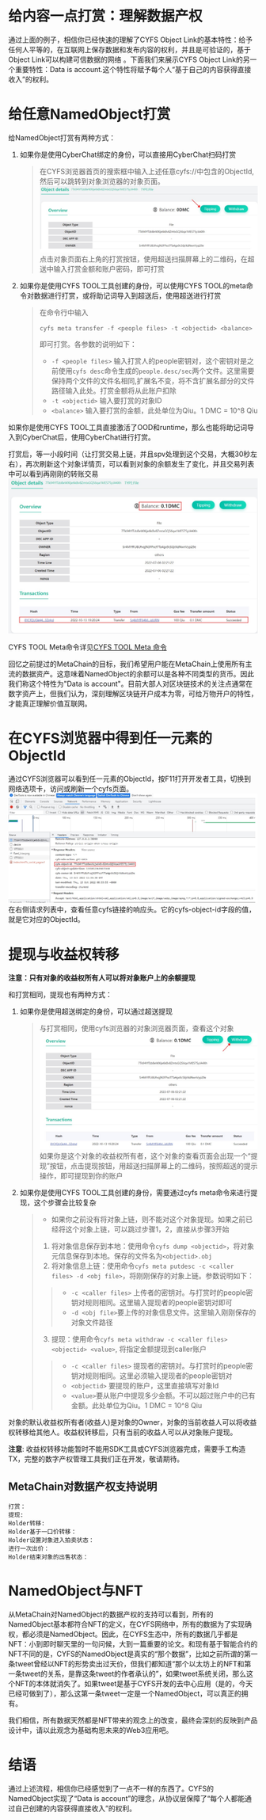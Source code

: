 # 给内容一点打赏：理解数据产权
通过上面的例子，相信你已经快速的理解了CYFS Object Link的基本特性：给予任何人平等的，在互联网上保存数据和发布内容的权利，并且是可验证的，基于Object Link可以构建可信数据的网络 。下面我们来展示CYFS Object Link的另一个重要特性：Data is account.这个特性将赋予每个人“基于自己的内容获得直接收入”的权利。

# 给任意NamedObject打赏

给NamedObject打赏有两种方式：
1. 如果你是使用CyberChat绑定的身份，可以直接用CyberChat扫码打赏
   > 在CYFS浏览器首页的搜索框中输入上述任意cyfs://中包含的ObjectId,然后可以跳转到对象浏览器的对象页面。
   > ![transfer](images/transfer_to_file_en.jpg)
   > 点击对象页面右上角的打赏按钮，使用超送扫描屏幕上的二维码，在超送中输入打赏金额和账户密码，即可打赏
2. 如果你是使用CYFS TOOL工具创建的身份，可以使用CYFS TOOL的meta命令对数据进行打赏，或将助记词导入到超送后，使用超送进行打赏
   > 在命令行中输入
   > ```shell
   > cyfs meta transfer -f <people files> -t <objectid> <balance>
   > ```
   > 即可打赏。各参数的说明如下：
   > - `-f <people files>` 输入打赏人的people密钥对，这个密钥对是之前使用`cyfs desc`命令生成的`people.desc/sec`两个文件。这里需要保持两个文件的文件名相同,扩展名不变，将不含扩展名部分的文件路径输入此处。打赏金额将从此账户扣除
   > - `-t <objectid>` 输入要打赏的对象ID
   > - `<balance>` 输入要打赏的金额，此处单位为Qiu。1 DMC = 10^8 Qiu

如果你是使用CYFS TOOL工具直接激活了OOD和runtime，那么也能将助记词导入到CyberChat后，使用CyberChat进行打赏。

打赏后，等一小段时间（让打赏交易上链，并且spv处理到这个交易，大概30秒左右），再次刷新这个对象详情页，可以看到对象的余额发生了变化，并且交易列表中可以看到再刚刚的转账交易
![after-trans](images/after_trans_en.jpg)

CYFS TOOL Meta命令详见[CYFS TOOL Meta 命令](https://github.com/buckyos/cyfs-ts-sdk/blob/beta/doc/cn/CYFS-Tool-Meta%E5%91%BD%E4%BB%A4.md)

回忆之前提过的MetaChain的目标，我们希望用户能在MetaChain上使用所有主流的数据资产。这意味着NamedObject的余额可以是各种不同类型的货币。因此我们称这个特性为"Data is account"。目前大部人对区块链技术的关注点通常在数字资产上，但我们认为，深刻理解区块链开户成本为零，可给万物开户的特性，才能真正理解价值互联网。

# 在CYFS浏览器中得到任一元素的ObjectId
通过CYFS浏览器可以看到任一元素的ObjectId，按F11打开开发者工具，切换到网络选项卡，访问或刷新一个cyfs页面。
![find-objectid](images/find_objectid_en.jpg)
在右侧请求列表中，查看任意cyfs链接的响应头。它的cyfs-object-id字段的值，就是它对应的ObjectId。


# 提现与收益权转移
**注意：只有对象的收益权所有人可以将对象账户上的余额提现**

和打赏相同，提现也有两种方式：
1. 如果你是使用超送绑定的身份，可以通过超送提现
   > 与打赏相同，使用cyfs浏览器的对象浏览器页面，查看这个对象
   > ![withdraw](images/withdraw_en.jpg)
   > 如果你是这个对象的收益权所有者，这个对象的查看页面会出现一个“提现”按钮，点击提现按钮，用超送扫描屏幕上的二维码，按照超送的提示操作，即可提现到你的账户
2. 如果你是使用CYFS TOOL工具创建的身份，需要通过cyfs meta命令来进行提现，这个步骤会比较复杂
   > - 如果你之前没有将对象上链，则不能对这个对象提现。如果之前已经将这个对象上链，可以跳过步骤1，2，直接从步骤3开始
   > 1. 将对象信息保存到本地：使用命令`cyfs dump <objectid>`，将对象元信息保存到本地。保存的文件名为`<objectid>.obj`
   > 2. 将对象信息上链：使用命令`cyfs meta putdesc -c <caller files> -d <obj file>`，将刚刚保存的对象上链。参数说明如下：
   > > - `-c <caller files>` 上传者的密钥对。与打赏时的people密钥对规则相同。这里输入提现者的people密钥对即可
   > > - `-d <obj file>`要上传的对象信息文件。这里输入刚刚保存的对象文件路径
   > 3. 提现：使用命令`cyfs meta withdraw -c <caller files> <objectid> <value>`, 将指定金额提现到caller账户
   > > - `-c <caller files>` 提现者的密钥对。与打赏时的people密钥对规则相同。这里必须输入提现者的people密钥对
   > > - `<objectid>` 要提现的账户，这里直接填写对象Id
   > > - `<value>`要从账户中提现多少金额。不可以超过账户中的已有金额。此处单位为Qiu。1 DMC = 10^8 Qiu

对象的默认收益权所有者(收益人)是对象的Owner，对象的当前收益人可以将收益权转移给其他人。收益权转移后，只有当前的收益人可以从对象账户提现。

**注意**: 收益权转移功能暂时不能用SDK工具或CYFS浏览器完成，需要手工构造TX，完整的数字产权管理工具我们正在开发，敬请期待。

## MetaChain对数据产权支持说明
```
打赏：
提现:
Holder转移:
Holder基于一口价转移：
Holder设置对象进入拍卖状态：
进行一次出价：
Holder结束对象的出售状态：
```
# NamedObject与NFT
从MetaChain对NamedObject的数据产权的支持可以看到，所有的NamedObject基本都符合NFT的定义，在CYFS网络中，所有的数据为了实现确权，都必须是NamedObject。因此，在CYFS生态中，所有的数据几乎都是NFT：小到即时聊天里的一句问候，大到一篇重要的论文。和现有基于智能合约的NFT不同的是，CYFS的NamedObject是真实的“那个数据”，比如之前所谓的第一条tweet曾经以NFT的形势卖出过天价，但我们都知道“那个以太坊上的NFT和第一条tweet的关系，是靠这条tweet的作者承认的”，如果tweet系统关闭，那么这个NFT的本体就消失了。如果tweet是基于CYFS开发的去中心应用（是的，今天已经可做到了），那么这第一条tweet一定是一个NamedObject，可以真正的拥有。   

我们相信，所有数据天然都是NFT带来的观念上的改变，最终会深刻的反映到产品设计中，请以此观念为基础构思未来的Web3应用吧。


# 结语
通过上述流程，相信你已经感觉到了一点不一样的东西了。CYFS的NamedObject实现了“Data is account”的理念，从协议层保障了“每个人都能通过自己创建的内容获得直接收入”的权利。
